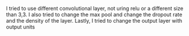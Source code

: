  I tried to use different convolutional layer, not uring relu or a different size than 3,3. I also tried to change the max pool and change the dropout rate and the density of the layer. Lastly, I tried to change the output layer with output units
